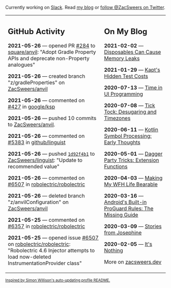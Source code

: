Currently working on [Slack](https://slack.com/). Read [my blog](https://zacsweers.dev/) or [follow @ZacSweers on Twitter](https://twitter.com/ZacSweers).

<table><tr><td valign="top" width="60%">

## GitHub Activity
<!-- githubActivity starts -->
**2021-05-26** — opened PR [#284](https://api.github.com/repos/square/anvil/pulls/284) to [square/anvil](https://api.github.com/repos/square/anvil): "Adopt Gradle Property APIs and deprecate non-Property analogues"

**2021-05-26** — created branch "z/gradleProperties" on [ZacSweers/anvil](https://api.github.com/repos/ZacSweers/anvil)

**2021-05-26** — commented on [#427](https://github.com/google/ksp/issues/427#issuecomment-849236191) in [google/ksp](https://api.github.com/repos/google/ksp)

**2021-05-26** — pushed 10 commits to [ZacSweers/anvil](https://api.github.com/repos/ZacSweers/anvil).

**2021-05-26** — commented on [#5383](https://github.com/github/linguist/pull/5383#issuecomment-849063584) in [github/linguist](https://api.github.com/repos/github/linguist)

**2021-05-26** — pushed [`1d92f4b1`](https://github.com/ZacSweers/linguist/commit/1d92f4b1909f92ae0078d62f8589e1c30f00c3cf) to [ZacSweers/linguist](https://api.github.com/repos/ZacSweers/linguist): "Update to recommended value"

**2021-05-26** — commented on [#6507](https://github.com/robolectric/robolectric/issues/6507#issuecomment-848997447) in [robolectric/robolectric](https://api.github.com/repos/robolectric/robolectric)

**2021-05-26** — deleted branch "z/anvilConfiguration" on [ZacSweers/anvil](https://api.github.com/repos/ZacSweers/anvil)

**2021-05-25** — commented on [#6357](https://github.com/robolectric/robolectric/issues/6357#issuecomment-848422305) in [robolectric/robolectric](https://api.github.com/repos/robolectric/robolectric)

**2021-05-25** — opened issue [#6507](https://api.github.com/repos/robolectric/robolectric/issues/6507) on [robolectric/robolectric](https://api.github.com/repos/robolectric/robolectric): "Robolectric 4.6 Injector attempts to load now-deleted InstrumentationProvider class"
<!-- githubActivity ends -->
</td><td valign="top" width="40%">

## On My Blog
<!-- blog starts -->
**2021-02-02** — [Disposables Can Cause Memory Leaks](https://www.zacsweers.dev/disposables-can-cause-memory-leaks/)

**2021-01-29** — [Kapt's Hidden Test Costs](https://www.zacsweers.dev/kapts-hidden-test-costs/)

**2020-07-13** — [Time in UI Programming](https://www.zacsweers.dev/time-in-ui/)

**2020-07-08** — [Tick Tock: Desugaring and Timezones](https://www.zacsweers.dev/ticktock-desugaring-timezones/)

**2020-06-11** — [Kotlin Symbol Processing: Early Thoughts](https://www.zacsweers.dev/kotlin-symbol-processor-early-thoughts/)

**2020-05-01** — [Dagger Party Tricks: Extension Functions](https://www.zacsweers.dev/dagger-party-tricks-extension-functions/)

**2020-04-03** — [Making My WFH Life Bearable](https://www.zacsweers.dev/making-wfh-life-bearable/)

**2020-03-16** — [Android's Built-in ProGuard Rules: The Missing Guide](https://www.zacsweers.dev/android-proguard-rules/)

**2020-03-09** — [Stories from Josephine](https://www.zacsweers.dev/stories-from-josephine/)

**2020-02-05** — [It's Nothing](https://www.zacsweers.dev/its-nothing/)
<!-- blog ends -->
More on [zacsweers.dev](https://zacsweers.dev/)
</td></tr></table>

<sub><a href="https://simonwillison.net/2020/Jul/10/self-updating-profile-readme/">Inspired by Simon Willison's auto-updating profile README.</a></sub>